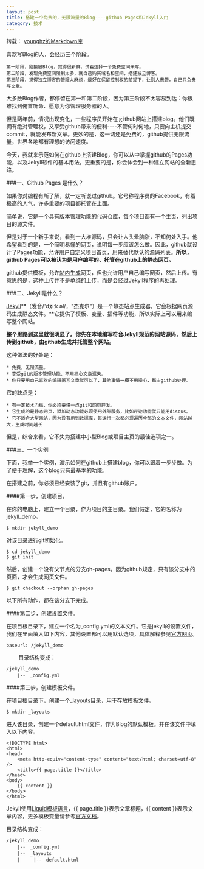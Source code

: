 ```yaml
---
layout: post
title: 搭建一个免费的，无限流量的Blog----github Pages和Jekyll入门
category: 技术
---
```


转载： [younghz的Markdown库](http://www.ruanyifeng.com/blog/2012/08/blogging_with_jekyll.html "Markdown")

喜欢写Blog的人，会经历三个阶段。

    第一阶段，刚接触Blog，觉得很新鲜，试着选择一个免费空间来写。
    第二阶段，发现免费空间限制太多，就自己购买域名和空间，搭建独立博客。
    第三阶段，觉得独立博客的管理太麻烦，最好在保留控制权的前提下，让别人来管，自己只负责写文章。
    
大多数Blog作者，都停留在第一和第二阶段，因为第三阶段不太容易到达：你很难找到俯首听命、愿意为你管理服务器的人。

但是两年前，情况出现变化，一些程序员开始在ｇithub网站上搭建blog。他们既拥有绝对管理权，又享受github带来的便利----不管何时何地，只要向主机提交commit，就能发布新文章。更妙的是，这一切还是免费的，github提供无限流量，世界各地都有理想的访问速度。

今天，我就来示范如何在github上搭建Blog，你可以从中掌握github的Pages功能，以及Jekyll软件的基本用法。更重要的是，你会体会到一种建立网站的全新思路。

###一、Github Pages 是什么？

如果你对编程有所了解，就一定听说过github。它号称程序员的Facebook，有着极高的人气，许多重要的项目都托管在上面。

简单说，它是一个具有版本管理功能的代码仓库，每个项目都有一个主页，列出项目的源文件。

但是对于一个新手来说，看到一大堆源码，只会让人头晕脑涨，不知何处入手。他希望看到的是，一个简明易懂的网页，说明每一步应该怎么做。因此，github就设计了Pages功能，允许用户自定义项目首页，用来替代默认的源码列表。**所以，github Pages可以被认为是用户编写的、托管在github上的静态网页。**

github提供模板，允许[站内生成](https://help.github.com/articles/creating-pages-with-the-automatic-generator/ "Markdown")网页，但也允许用户自己编写网页，然后上传。有意思的是，这种上传并不是单纯的上传，而是会经过Jekyll程序的再处理。

###二、Jekyll是什么？

[Jekyll](http://jekyllrb.com/ "Markdown")**（发音/'dʒiːk əl/，"杰克尔"）是一个静态站点生成器，它会根据网页源码生成静态文件。**它提供了模板、变量、插件等功能，所以实际上可以用来编写整个网站。

**整个思路到这里就很明显了。你先在本地编写符合Jekyll规范的网站源码，然后上传到github，由github生成并托管整个网站。**

这种做法的好处是：

    * 免费，无限流量。
    * 享受git的版本管理功能，不用担心文章遗失。
    * 你只要用自己喜欢的编辑器写文章就可以了，其他事情一概不用操心，都由github处理。

它的缺点是：

    * 有一定技术门槛，你必须要懂一点git和网页开发。
    * 它生成的是静态网页，添加动态功能必须使用外部服务，比如评论功能就只能用disqus。
    * 它不适合大型网站，因为没有用到数据库，每运行一次都必须遍历全部的文本文件，网站越大，生成时间越长
    
但是，综合来看，它不失为搭建中小型Blog或项目主页的最佳选项之一。

###三、一个实例

下面，我举一个实例，演示如何在github上搭建blog，你可以跟着一步步做。为了便于理解，这个blog只有最基本的功能。

在搭建之前，你必须已经安装了git，并且有github账户。

####第一步，创建项目。

在你的电脑上，建立一个目录，作为项目的主目录。我们假定，它的名称为jekyll_demo。

    $ mkdir jekyll_demo
    
对该目录进行git初始化。

    $ cd jekyll_demo
    $ git init
    
然后，创建一个没有父节点的分支gh-pages。因为github规定，只有该分支中的页面，才会生成网页文件。

    $ git checkout --orphan gh-pages
    
以下所有动作，都在该分支下完成。

####第二步，创建设置文件。

在项目根目录下，建立一个名为_config.yml的文本文件。它是jekyll的设置文件，我们在里面填入如下内容，其他设置都可以用默认选项，具体解释参见[官方网页](https://github.com/jekyll/jekyll/wiki/Configuration "Markdown")。

    baseurl: /jekyll_demo
　　
目录结构变成：

    /jekyll_demo
        |--　_config.yml
        
####第三步，创建模板文件。

在项目根目录下，创建一个_layouts目录，用于存放模板文件。

    $ mkdir _layouts
    
进入该目录，创建一个default.html文件，作为Blog的默认模板。并在该文件中填入以下内容。

    <!DOCTYPE html>
    <html>
    <head>
        <meta http-equiv="content-type" content="text/html; charset=utf-8" />
        <title>{{ page.title }}</title>
    </head>
    <body>
        {{ content }}
    </body>
    </html>
    
Jekyll使用[Liquid模板语言](https://github.com/shopify/liquid/wiki/liquid-for-designers, "Markdown")，{{ page.title }}表示文章标题，{{ content }}表示文章内容，更多模板变量请参考[官方文档](https://github.com/jekyll/jekyll/wiki/Template-Data, "Markdown")。

目录结构变成：

    /jekyll_demo
        |--　_config.yml
        |--　_layouts
        |　　　|--　default.html
        
